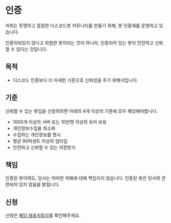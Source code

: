 # 인증

저희는 투명하고 깔끔한 디스코드봇 커뮤니티를 만들기 위해, 봇 인증제를 운영하고 있습니다.

인증이되있지 않다고 위험한 봇이라는 것이 아니라, 인증되어 있는 봇이 안전하고 신뢰할 수 있다는 것입니다.

## 목적

- 디스코드 인증보다 더 자세한 기준으로 신뢰성을 주기 위해서입니다.

## 기준

신뢰할 수 있는 봇임을 신청하려면 아래의 4개 이상의 기준에 모두 해당해야합니다.

- 1000개 이상의 서버 또는 10만명 이상의 유저 보유
- 개인정보수집을 최소화
- 수집하는 개인정보를 명시
- 평균 90퍼센트 이상의 업타임
- 안전하고 신뢰할 수 있는 저장방식

## 책임

인증된 봇이여도, 당사는 어떠한 피해에 대해 책임지지 않습니다.
인증된 봇은 당사와 관련되어 있지 않음을 밝힙니다.

## 신청

신청은 [해당 레포지토리](https://github.com/koreanbots/verification)를 확인해주세요.
